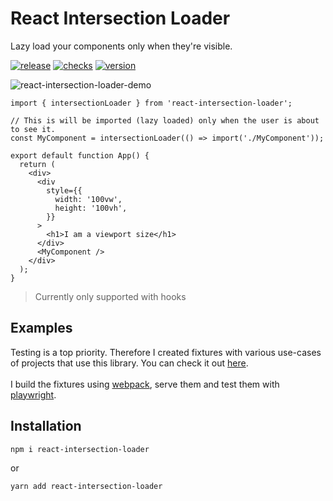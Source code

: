 # React Intersection Loader

Lazy load your components only when they're visible.

[![release](https://badgen.net/github/release/tzachbon/react-intersection-loader)](https://github.com/tzachbon/react-intersection-loader/releases)
[![checks](https://badgen.net/github/checks/tzachbon/react-intersection-loader)](https://github.com/tzachbon/react-intersection-loader/actions)
[![version](https://badgen.net/npm/v/react-intersection-loader)](https://www.npmjs.com/package/react-intersection-loader)

![react-intersection-loader-demo](https://github.com/tzachbon/react-intersection-loader/blob/master/react-intersection-loader.gif?raw=true)

```tsx
import { intersectionLoader } from 'react-intersection-loader';

// This is will be imported (lazy loaded) only when the user is about to see it.
const MyComponent = intersectionLoader(() => import('./MyComponent'));

export default function App() {
  return (
    <div>
      <div
        style={{
          width: '100vw',
          height: '100vh',
        }}
      >
        <h1>I am a viewport size</h1>
      </div>
      <MyComponent />
    </div>
  );
}

```

> Currently only supported with hooks

## Examples

Testing is a top priority. Therefore I created fixtures with various use-cases of projects that use this library.
You can check it out [here](./packages/react-intersection-loader/test/fixtures/).\
\
I build the fixtures using [webpack](https://webpack.js.org/), serve them and test them with [playwright](https://playwright.dev/).



## Installation

```sh
npm i react-intersection-loader
```
or

```sh
yarn add react-intersection-loader
```

